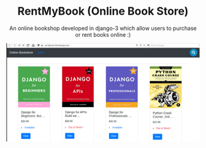 <div align="center">

# RentMyBook (Online Book Store)
<p>An online bookshop developed in django-3 which allow users to purchase or rent books online :) </p>

<img src="https://github.com/YashMarmat/Pages-App-django/blob/master/templates/dj-ecom-bstore-pic2.png?raw=true">

<p id ="top" align="center">
  <img src="" width="90%">
</p>


</div>
